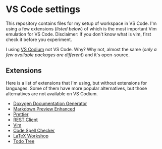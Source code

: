 # VS Code settings
This repository contains files for my setup of workspace in VS Code. I'm using a few extensions (_listed below_) of which is the most important Vim emulation for VS Code. Disclaimer: If you don't know what is vim, first check it before you experiment.

I using [VS Codium](https://vscodium.com) not VS Code. Why? Why not, almost the same (_only a few available packages are different_) and it's open-source.

## Extensions
Here is a list of extensions that I'm using, but without extensions for languages. Some of them have more popular alternatives, but those alternatives are not available on VS Codium.

- [Doxygen Documentation Generator](https://open-vsx.org/extension/cschlosser/doxdocgen)
- [Markdown Preview Enhanced](https://marketplace.visualstudio.com/items?itemName=shd101wyy.markdown-preview-enhanced)
- [Prettier](https://marketplace.visualstudio.com/items?itemName=esbenp.prettier-vscode)
- [REST Client](https://marketplace.visualstudio.com/items?itemName=esbenp.prettier-vscode)
- [Vim](https://marketplace.visualstudio.com/items?itemName=vscodevim.vim)
- [Code Spell Checker](https://marketplace.visualstudio.com/items?itemName=streetsidesoftware.code-spell-checker)
- [LaTeX Workshop](https://marketplace.visualstudio.com/items?itemName=James-Yu.latex-workshop)
- [Todo Tree](https://open-vsx.org/extension/Gruntfuggly/todo-tree)
